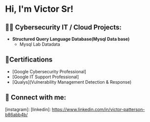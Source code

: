 <h1>Hi, I'm Victor Sr!

<h2>👨‍💻 Cybersecurity IT / Cloud Projects:</h2>

- <b>Structured Query Language Database(Mysql Data base)</b>
  - Mysql Lab Datadata

<h2>📄Certifications </h2>

- [Google Cybersecurity Professional]
- [Google IT Support Professional]
- [Qualys](Vulnerability Management Detection & Response)


<h2> 🤳 Connect with me:</h2>



[gmail]: vpatterson87@gmail.com
[Certifications Badge Link]:https://www.credly.com/users/victor-patterson.68d5e641
[instagram]:
[linkedin]: https://www.linkedin.com/in/victor-patterson-b86abb4b/
